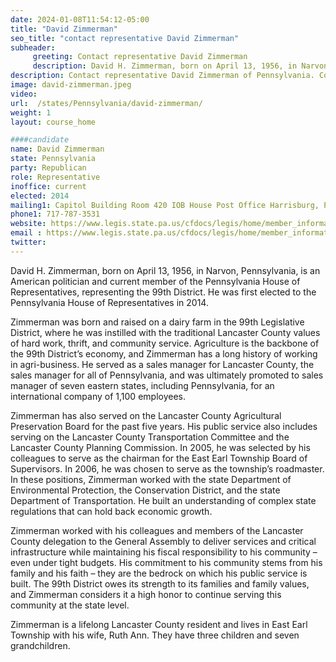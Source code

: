 ```yaml
---
date: 2024-01-08T11:54:12-05:00
title: "David Zimmerman"
seo_title: "contact representative David Zimmerman"
subheader:
     greeting: Contact representative David Zimmerman
     description: David H. Zimmerman, born on April 13, 1956, in Narvon, Pennsylvania, is an American politician and current member of the Pennsylvania House of Representatives, representing the 99th District. He was first elected to the Pennsylvania House of Representatives in 2014.
description: Contact representative David Zimmerman of Pennsylvania. Contact information for David Zimmerman includes email address, phone number, and mailing address.
image: david-zimmerman.jpeg
video:
url:  /states/Pennsylvania/david-zimmerman/
weight: 1
layout: course_home

####candidate
name: David Zimmerman
state: Pennsylvania
party: Republican
role: Representative
inoffice: current
elected: 2014
mailing1: Capitol Building Room 420 IOB House Post Office Harrisburg, PA 17120
phone1: 717-787-3531
website: https://www.legis.state.pa.us/cfdocs/legis/home/member_information/House_bio.cfm?id=1711/
email : https://www.legis.state.pa.us/cfdocs/legis/home/member_information/House_bio.cfm?id=1711/
twitter:
---
```


David H. Zimmerman, born on April 13, 1956, in Narvon, Pennsylvania, is an American politician and current member of the Pennsylvania House of Representatives, representing the 99th District. He was first elected to the Pennsylvania House of Representatives in 2014.

Zimmerman was born and raised on a dairy farm in the 99th Legislative District, where he was instilled with the traditional Lancaster County values of hard work, thrift, and community service. Agriculture is the backbone of the 99th District’s economy, and Zimmerman has a long history of working in agri-business. He served as a sales manager for Lancaster County, the sales manager for all of Pennsylvania, and was ultimately promoted to sales manager of seven eastern states, including Pennsylvania, for an international company of 1,100 employees.

Zimmerman has also served on the Lancaster County Agricultural Preservation Board for the past five years. His public service also includes serving on the Lancaster County Transportation Committee and the Lancaster County Planning Commission. In 2005, he was selected by his colleagues to serve as the chairman for the East Earl Township Board of Supervisors. In 2006, he was chosen to serve as the township’s roadmaster. In these positions, Zimmerman worked with the state Department of Environmental Protection, the Conservation District, and the state Department of Transportation. He built an understanding of complex state regulations that can hold back economic growth.

Zimmerman worked with his colleagues and members of the Lancaster County delegation to the General Assembly to deliver services and critical infrastructure while maintaining his fiscal responsibility to his community – even under tight budgets. His commitment to his community stems from his family and his faith – they are the bedrock on which his public service is built. The 99th District owes its strength to its families and family values, and Zimmerman considers it a high honor to continue serving this community at the state level.

Zimmerman is a lifelong Lancaster County resident and lives in East Earl Township with his wife, Ruth Ann. They have three children and seven grandchildren.
